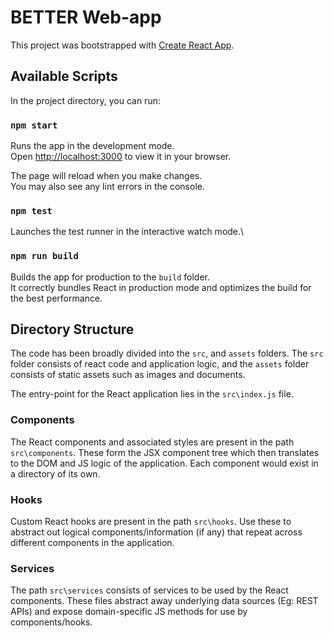 # BETTER Web-app

This project was bootstrapped with [Create React App](https://github.com/facebook/create-react-app).

## Available Scripts

In the project directory, you can run:

### `npm start`

Runs the app in the development mode.\
Open [http://localhost:3000](http://localhost:3000) to view it in your browser.

The page will reload when you make changes.\
You may also see any lint errors in the console.

### `npm test`

Launches the test runner in the interactive watch mode.\

### `npm run build`

Builds the app for production to the `build` folder.\
It correctly bundles React in production mode and optimizes the build for the best performance.

## Directory Structure

The code has been broadly divided into the `src`, and `assets` folders. The `src` folder consists of react code and application logic, and the `assets` folder consists of static assets such as images and documents.

The entry-point for the React application lies in the `src\index.js` file.

### Components

The React components and associated styles are present in the path `src\components`. These form the JSX component tree which then translates to the DOM and JS logic of the application. Each component would exist in a directory of its own.

### Hooks

Custom React hooks are present in the path `src\hooks`. Use these to abstract out logical components/information (if any) that repeat across different components in the application.  

### Services

The path `src\services` consists of services to be used by the React components. These files abstract away underlying data sources (Eg: REST APIs) and expose domain-specific JS methods for use by components/hooks.
